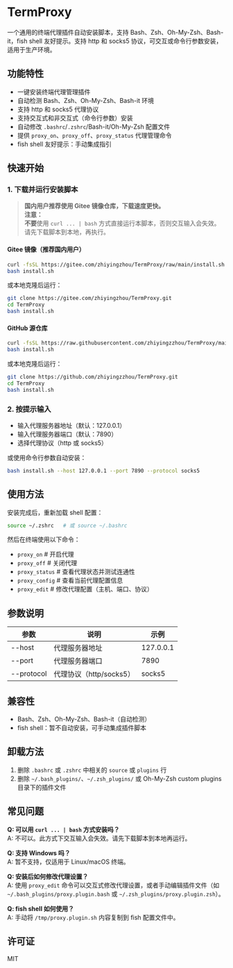 # TermProxy

一个通用的终端代理插件自动安装脚本，支持 Bash、Zsh、Oh-My-Zsh、Bash-it，fish shell 友好提示。支持 http 和 socks5 协议，可交互或命令行参数安装，适用于生产环境。

## 功能特性

- 一键安装终端代理管理插件
- 自动检测 Bash、Zsh、Oh-My-Zsh、Bash-it 环境
- 支持 http 和 socks5 代理协议
- 支持交互式和非交互式（命令行参数）安装
- 自动修改 `.bashrc`/`.zshrc`/Bash-it/Oh-My-Zsh 配置文件
- 提供 `proxy_on`、`proxy_off`、`proxy_status` 代理管理命令
- fish shell 友好提示：手动集成指引

## 快速开始

### 1. 下载并运行安装脚本

> **国内用户推荐使用 Gitee 镜像仓库，下载速度更快。**  
> **注意：**  
> **不要**使用 `curl ... | bash` 方式直接运行本脚本，否则交互输入会失效。  
> 请先下载脚本到本地，再执行。

#### Gitee 镜像（推荐国内用户）

```bash
curl -fsSL https://gitee.com/zhiyingzhou/TermProxy/raw/main/install.sh -o install.sh
bash install.sh
```

或本地克隆后运行：

```bash
git clone https://gitee.com/zhiyingzhou/TermProxy.git
cd TermProxy
bash install.sh
```

#### GitHub 源仓库

```bash
curl -fsSL https://raw.githubusercontent.com/zhiyingzzhou/TermProxy/main/install.sh -o install.sh
bash install.sh
```

或本地克隆后运行：

```bash
git clone https://github.com/zhiyingzzhou/TermProxy.git
cd TermProxy
bash install.sh
```

### 2. 按提示输入

- 输入代理服务器地址（默认：127.0.0.1）
- 输入代理服务器端口（默认：7890）
- 选择代理协议（http 或 socks5）

或使用命令行参数自动安装：

```bash
bash install.sh --host 127.0.0.1 --port 7890 --protocol socks5
```

## 使用方法

安装完成后，重新加载 shell 配置：

```bash
source ~/.zshrc   # 或 source ~/.bashrc
```

然后在终端使用以下命令：

- `proxy_on`      # 开启代理
- `proxy_off`     # 关闭代理
- `proxy_status`  # 查看代理状态并测试连通性
- `proxy_config`  # 查看当前代理配置信息
- `proxy_edit`    # 修改代理配置（主机、端口、协议）

## 参数说明

| 参数         | 说明                 | 示例           |
|--------------|----------------------|----------------|
| --host       | 代理服务器地址       | 127.0.0.1      |
| --port       | 代理服务器端口       | 7890           |
| --protocol   | 代理协议（http/socks5） | socks5      |

## 兼容性

- Bash、Zsh、Oh-My-Zsh、Bash-it（自动检测）
- fish shell：暂不自动安装，可手动集成插件脚本

## 卸载方法

1. 删除 `.bashrc` 或 `.zshrc` 中相关的 `source` 或 `plugins` 行
2. 删除 `~/.bash_plugins/`、`~/.zsh_plugins/` 或 Oh-My-Zsh custom plugins 目录下的插件文件

## 常见问题

**Q: 可以用 `curl ... | bash` 方式安装吗？**  
A: 不可以。此方式下交互输入会失效。请先下载脚本到本地再运行。

**Q: 支持 Windows 吗？**  
A: 暂不支持，仅适用于 Linux/macOS 终端。

**Q: 安装后如何修改代理设置？**  
A: 使用 `proxy_edit` 命令可以交互式修改代理设置，或者手动编辑插件文件（如 `~/.bash_plugins/proxy.plugin.bash` 或 `~/.zsh_plugins/proxy.plugin.zsh`）。

**Q: fish shell 如何使用？**  
A: 手动将 `/tmp/proxy.plugin.sh` 内容复制到 fish 配置文件中。

## 许可证

MIT